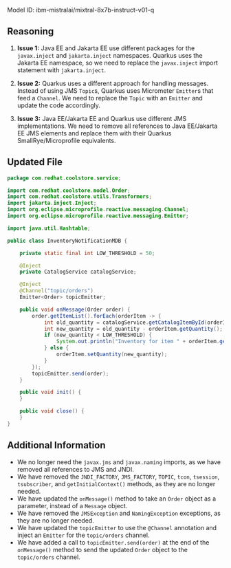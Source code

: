 Model ID: ibm-mistralai/mixtral-8x7b-instruct-v01-q

## Reasoning

1. **Issue 1:** Java EE and Jakarta EE use different packages for the `javax.inject` and `jakarta.inject` namespaces. Quarkus uses the Jakarta EE namespace, so we need to replace the `javax.inject` import statement with `jakarta.inject`.

2. **Issue 2:** Quarkus uses a different approach for handling messages. Instead of using JMS `Topic`s, Quarkus uses Micrometer `Emitter`s that feed a `Channel`. We need to replace the `Topic` with an `Emitter` and update the code accordingly.

3. **Issue 3:** Java EE/Jakarta EE and Quarkus use different JMS implementations. We need to remove all references to Java EE/Jakarta EE JMS elements and replace them with their Quarkus SmallRye/Microprofile equivalents.

## Updated File

```java
package com.redhat.coolstore.service;

import com.redhat.coolstore.model.Order;
import com.redhat.coolstore.utils.Transformers;
import jakarta.inject.Inject;
import org.eclipse.microprofile.reactive.messaging.Channel;
import org.eclipse.microprofile.reactive.messaging.Emitter;

import java.util.Hashtable;

public class InventoryNotificationMDB {

    private static final int LOW_THRESHOLD = 50;

    @Inject
    private CatalogService catalogService;

    @Inject
    @Channel("topic/orders")
    Emitter<Order> topicEmitter;

    public void onMessage(Order order) {
        order.getItemList().forEach(orderItem -> {
            int old_quantity = catalogService.getCatalogItemById(orderItem.getProductId()).getInventory().getQuantity();
            int new_quantity = old_quantity - orderItem.getQuantity();
            if (new_quantity < LOW_THRESHOLD) {
                System.out.println("Inventory for item " + orderItem.getProductId() + " is below threshold (" + LOW_THRESHOLD + "), contact supplier!");
            } else {
                orderItem.setQuantity(new_quantity);
            }
        });
        topicEmitter.send(order);
    }

    public void init() {
    }

    public void close() {
    }
}
```

## Additional Information

* We no longer need the `javax.jms` and `javax.naming` imports, as we have removed all references to JMS and JNDI.
* We have removed the `JNDI_FACTORY`, `JMS_FACTORY`, `TOPIC`, `tcon`, `tsession`, `tsubscriber`, and `getInitialContext()` methods, as they are no longer needed.
* We have updated the `onMessage()` method to take an `Order` object as a parameter, instead of a `Message` object.
* We have removed the `JMSException` and `NamingException` exceptions, as they are no longer needed.
* We have updated the `topicEmitter` to use the `@Channel` annotation and inject an `Emitter` for the `topic/orders` channel.
* We have added a call to `topicEmitter.send(order)` at the end of the `onMessage()` method to send the updated `Order` object to the `topic/orders` channel.